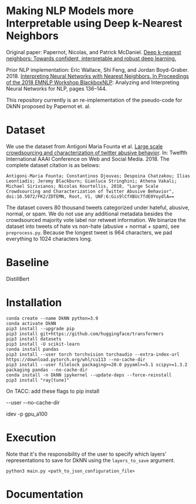 # Making NLP Models more Interpretable using Deep k-Nearest Neighbors

Original paper: Papernot, Nicolas, and Patrick McDaniel. [Deep k-nearest neighbors: Towards confident, interpretable and robust deep learning.](https://arxiv.org/abs/1803.04765)

Prior NLP implementation: Eric Wallace, Shi Feng, and Jordan Boyd-Graber. 2018. [Interpreting Neural Networks with Nearest Neighbors. In Proceedings of the 2018 EMNLP Workshop BlackboxNLP](https://aclanthology.org/W18-5416): Analyzing and Interpreting Neural Networks for NLP, pages 136–144.

This repository currently is an re-implementation of the pseudo-code for DkNN proposed by Papernot et. al. 

# Dataset

We use the dataset from Antigoni Maria Founta et al. [Large scale crowdsourcing and characterization of twitter abusive behavior](https://arxiv.org/pdf/1802.00393.pdf). In: Twelfth International AAAI Conference on Web and Social Media. 2018. The complete dataset citation is as belows:

```
Antigoni-Maria Founta; Constantinos Djouvas; Despoina Chatzakou; Ilias Leontiadis; Jeremy Blackburn; Gianluca Stringhini; Athena Vakali; Michael Sirivianos; Nicolas Kourtellis, 2018, "Large Scale Crowdsourcing and Characterization of Twitter Abusive Behavior", doi:10.5072/FK2/ZDTEMN, Root, V1, UNF:6:Gis9lCfXBUc7fdE0YoydlA== 
```

The dataset covers 80 thousand tweets categorized under hateful, abusive, normal, or spam. We do not use any additional metadata besides the crowdsourced majority vote label nor retweet information. We binarize the dataset into tweets of hate vs non-hate (abusive + normal + spam), see `preprocess.py`. Because the longest tweet is 964 characters, we pad everything to 1024 characters long.


# Baseline

DistillBert


# Installation

```
conda create --name DkNN python=3.9
conda activate DkNN
pip3 install --upgrade pip
pip3 install git+https://github.com/huggingface/transformers
pip3 install datasets
pip3 install -U scikit-learn
conda install pandas
pip3 install --user torch torchvision torchaudio --extra-index-url https://download.pytorch.org/whl/cu113 --no-cache-dir
pip3 install --user filelock packaging>=20.0 pyyaml>=5.1 scipy>=1.3.2 packaging pandas --no-cache-dir
conda install -n DkNN ipykernel --update-deps --force-reinstall
pip3 install "ray[tune]"
```

On TACC: add these flags to pip install

--user 
--no-cache-dir

idev -p gpu_a100

# Execution

Note that it's the responsibility of the user to specify which layers' representations to save for DkNN using the `layers_to_save` argument. 

```
python3 main.py <path_to_json_configuration_file>
```

# Documentation

